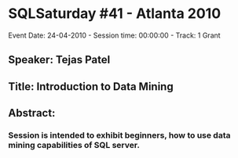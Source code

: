 # SQLSaturday #41 - Atlanta 2010
Event Date: 24-04-2010 - Session time: 00:00:00 - Track: 1 Grant
## Speaker: Tejas Patel
## Title: Introduction to Data Mining
## Abstract:
### Session is intended to exhibit beginners, how to use data mining capabilities of  SQL server.
